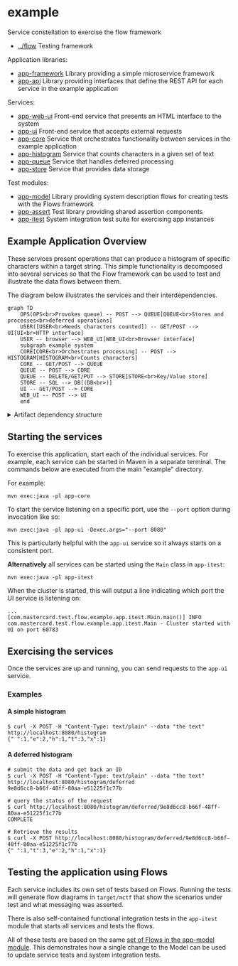 
<!-- title start -->

# example

Service constellation to exercise the flow framework



 * [../flow](https://github.com/Mastercard/flow) Testing framework

 Application libraries:
 
 * [app-framework](app-framework) Library providing a simple microservice framework
 * [app-api](app-api) Library providing interfaces that define the REST API for each service in the example application

Services:

 * [app-web-ui](app-web-ui) Front-end service that presents an HTML interface to the system
 * [app-ui](app-ui) Front-end service that accepts external requests
 * [app-core](app-core) Service that orchestrates functionality between services in the example application
 * [app-histogram](app-histogram) Service that counts characters in a given set of text
 * [app-queue](app-queue) Service that handles deferred processing
 * [app-store](app-store) Service that provides data storage

Test modules:

 * [app-model](app-model) Library providing system description flows for creating tests with the Flows framework
 * [app-assert](app-assert) Test library providing shared assertion components
 * [app-itest](app-itest) System integration test suite for exercising app instances

<!-- title end -->

## Example Application Overview

These services present operations that can produce a histogram of specific
characters within a target string. This simple functionality is decomposed
into several services so that the Flow framework can be used to test and illustrate
the data flows between them.

The diagram below illustrates the services and their interdependencies.

<!-- system_diagram_start -->

```mermaid
graph TD
    OPS(OPS<br>Provokes queue) -- POST --> QUEUE[QUEUE<br>Stores and processes<br>deferred operations]
    USER([USER<br>Needs characters counted]) -- GET/POST --> UI[UI<br>HTTP interface]
    USER -- browser --> WEB_UI[WEB_UI<br>Browser interface]
    subgraph example system
    CORE[CORE<br>Orchestrates processing] -- POST --> HISTOGRAM[HISTOGRAM<br>Counts characters]
    CORE -- GET/POST --> QUEUE
    QUEUE -- POST --> CORE
    QUEUE -- DELETE/GET/PUT --> STORE[STORE<br>Key/Value store]
    STORE -- SQL --> DB[(DB<br>)]
    UI -- GET/POST --> CORE
    WEB_UI -- POST --> UI
    end
```

<!-- system_diagram_end -->

<details>
<summary>Artifact dependency structure</summary>
    Solid lines are <code>compile</code>-scope dependencies, dotted are <code>test</code>-scope.

<!-- start_module_diagram:example -->

```mermaid
graph LR
  subgraph core
    builder[builder]
    model[model]
  end
  subgraph message
    message-http[message-http]
    message-json[message-json]
    message-sql[message-sql]
    message-text[message-text]
    message-web[message-web]
  end
  subgraph validation
    validation-junit5[validation-junit5]
    coppice[coppice]
  end
  subgraph assert
    assert-junit5[assert-junit5]
    duct[duct]
  end
  subgraph example
    app-api[app-api]
    app-assert[app-assert]
    app-core[app-core]
    app-framework[app-framework]
    app-histogram[app-histogram]
    app-itest[app-itest]
    app-model[app-model]
    app-queue[app-queue]
    app-store[app-store]
    app-ui[app-ui]
    app-web-ui[app-web-ui]
  end
  app-api --> app-web-ui
  app-api --> app-ui
  app-api --> app-core
  app-api --> app-histogram
  app-api --> app-queue
  app-api --> app-store
  app-api --> app-model
  app-assert -.-> app-web-ui
  app-assert -.-> app-ui
  app-assert -.-> app-core
  app-assert -.-> app-histogram
  app-assert -.-> app-queue
  app-assert -.-> app-store
  app-assert -.-> app-itest
  app-core --> app-itest
  app-framework --> app-api
  app-histogram --> app-itest
  app-model --> app-assert
  app-queue --> app-itest
  app-store --> app-itest
  app-ui --> app-itest
  app-web-ui --> app-itest
  assert-junit5 --> app-assert
  builder --> app-model
  coppice -.-> app-model
  duct --> app-assert
  message-http --> app-model
  message-json --> app-model
  message-sql --> app-model
  message-text --> app-model
  message-web --> app-model
  model --> app-model
  validation-junit5 -.-> app-model

  %% keeps subgraphs positioned correctly
  core ~~~ message
  message ~~~ validation
  validation ~~~ assert
```

<!-- end_module_diagram -->
</details>

## Starting the services

To exercise this application, start each of the individual services.
For example, each service can be started in Maven in a separate terminal.
The commands below are executed from the main "example" directory.

For example:

```shell
mvn exec:java -pl app-core
```

To start the service listening on a specific port, use
the `--port` option during invocation like so:

```shell
mvn exec:java -pl app-ui -Dexec.args="--port 8080"
```

This is particularly helpful with the `app-ui` service so it always
starts on a consistent port.

**Alternatively** all services can be started using the `Main` class
in `app-itest`:

```shell
mvn exec:java -pl app-itest
```

When the cluster is started, this will output a line indicating which
port the UI service is listening on:

```
...
[com.mastercard.test.flow.example.app.itest.Main.main()] INFO com.mastercard.test.flow.example.app.itest.Main - Cluster started with UI on port 60783
```


## Exercising the services

Once the services are up and running, you can send requests to the `app-ui` service.

### Examples

#### A simple histogram

```shell
$ curl -X POST -H "Content-Type: text/plain" --data "the text" http://localhost:8080/histogram
{" ":1,"e":2,"h":1,"t":3,"x":1}
```

#### A deferred histogram

```shell
# submit the data and get back an ID
$ curl -X POST -H "Content-Type: text/plain" --data "the text" http://localhost:8080/histogram/deferred
9e8d6cc8-b66f-48ff-80aa-e51225f1c77b

# query the status of the request
$ curl http://localhost:8080/histogram/deferred/9e8d6cc8-b66f-48ff-80aa-e51225f1c77b
COMPLETE

# Retrieve the results
$ curl -X POST http://localhost:8080/histogram/deferred/9e8d6cc8-b66f-48ff-80aa-e51225f1c77b
{" ":1,"t":3,"e":2,"h":1,"x":1}
```

## Testing the application using Flows

Each service includes its own set of tests based on Flows. Running the tests
will generate flow diagrams in `target/mctf` that show the scenarios under
test and what messaging was asserted.

There is also self-contained functional integration tests in the `app-itest`
module that starts all services and tests the flows.

All of these tests are based on the same 
[set of Flows in the app-model module](app-model).
This demonstrates how a single change to the Model can be used to update service
tests and system integration tests.
